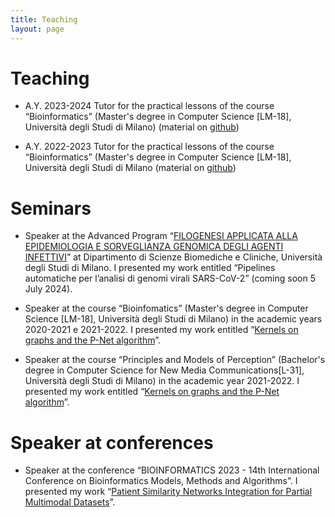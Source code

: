 ```yaml
---
title: Teaching
layout: page
---
```


# Teaching

- A.Y. 2023-2024 Tutor for the practical lessons of the course “Bioinformatics” (Master's degree 
in Computer Science [LM-18], Università degli Studi di Milano) (material on [github](https://github.com/GliozzoJ/Bioinformatics_practice_2023-2024))

- A.Y. 2022-2023 Tutor for the practical lessons of the course “Bioinformatics” (Master's degree 
in Computer Science [LM-18], Università degli Studi di Milano (material on [github](https://github.com/GliozzoJ/Bioinformatics_practice2023))


# Seminars

- Speaker at the Advanced Program “[FILOGENESI APPLICATA ALLA EPIDEMIOLOGIA
E SORVEGLIANZA GENOMICA DEGLI AGENTI INFETTIVI](https://sites.google.com/view/phylovir20/annunci)” at Dipartimento di Scienze Biomediche e Cliniche, Università degli Studi di Milano. I presented my work entitled “Pipelines automatiche per
l’analisi di genomi virali SARS-CoV-2” (coming soon 5 July 2024).

- Speaker at the course “Bioinfomatics” (Master's degree 
in Computer Science [LM-18], Università degli Studi di
Milano) in the academic years 2020-2021 e 2021-2022. I presented my work entitled “[Kernels on graphs
and the P-Net algorithm](https://homes.di.unimi.it/gliozzo/lessons/kernels_on_graphs_and_P-Net.pdf)”.

- Speaker at the course “Principles and Models of Perception” (Bachelor's degree in Computer Science for New Media Communications[L-31], Università degli Studi di Milano) in the academic year 2021-2022. I presented my work entitled “[Kernels on graphs and the P-Net algorithm](https://homes.di.unimi.it/gliozzo/lessons/kernels_on_graphs_and_P-Net.pdf)”.


# Speaker at conferences

- Speaker at the conference “BIOINFORMATICS 2023 - 14th International Conference on Bioinformatics
Models, Methods and Algorithms”. I presented my work “[Patient Similarity Networks Integration
for Partial Multimodal Datasets](https://www.insticc.org/node/TechnicalProgram/BIOSTEC/2023/presentationDetails/117255)”.


